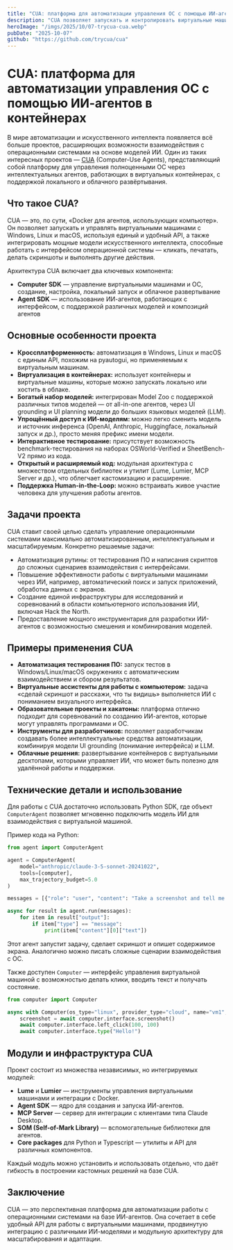 ```yaml
---
title: "CUA: платформа для автоматизации управления ОС с помощью ИИ-агентов в контейнерах"
description: "CUA позволяет запускать и контролировать виртуальные машины с Windows, Linux и macOS через единый API, создавать, тестировать и интегрировать ИИ агентов."
heroImage: "/imgs/2025/10/07-trycua-cua.webp"
pubDate: "2025-10-07"
github: "https://github.com/trycua/cua"
---
```


# CUA: платформа для автоматизации управления ОС с помощью ИИ-агентов в контейнерах

В мире автоматизации и искусственного интеллекта появляется всё больше проектов, расширяющих возможности взаимодействия с операционными системами на основе моделей ИИ. Один из таких интересных проектов — [CUA](https://github.com/trycua/cua) (Computer-Use Agents), представляющий собой платформу для управления полноценными ОС через интеллектуальных агентов, работающих в виртуальных контейнерах, с поддержкой локального и облачного развёртывания.


## Что такое CUA?

CUA — это, по сути, «Docker для агентов, использующих компьютер». Он позволяет запускать и управлять виртуальными машинами с Windows, Linux и macOS, используя единый и удобный API, а также интегрировать мощные модели искусственного интеллекта, способные работать с интерфейсом операционной системы — кликать, печатать, делать скриншоты и выполнять другие действия.

Архитектура CUA включает два ключевых компонента:

- **Computer SDK** — управление виртуальными машинами и ОС, создание, настройка, локальный запуск и облачное развертывание
- **Agent SDK** — использование ИИ-агентов, работающих с интерфейсом, с поддержкой различных моделей и композиций агентов


## Основные особенности проекта

- **Кроссплатформенность:** автоматизация в Windows, Linux и macOS с единым API, похожим на pyautogui, но применяемым к виртуальным машинам.
- **Виртуализация в контейнерах:** использует контейнеры и виртуальные машины, которые можно запускать локально или хостить в облаке.
- **Богатый набор моделей:** интегрирован Model Zoo с поддержкой различных типов моделей — от all-in-one агентов, через UI grounding и UI planning модели до больших языковых моделей (LLM).
- **Упрощённый доступ к ИИ-моделям:** можно легко сменить модель и источник инференса (OpenAI, Anthropic, Huggingface, локальный запуск и др.), просто меняя префикс имени модели.
- **Интерактивное тестирование:** присутствует возможность benchmark-тестирования на наборах OSWorld-Verified и SheetBench-V2 прямо из кода.
- **Открытый и расширяемый код:** модульная архитектура с множеством отдельных библиотек и утилит (Lume, Lumier, MCP Server и др.), что облегчает кастомизацию и расширение.
- **Поддержка Human-in-the-Loop:** можно встраивать живое участие человека для улучшения работы агентов.


## Задачи проекта

CUA ставит своей целью сделать управление операционными системами максимально автоматизированным, интеллектуальным и масштабируемым. Конкретно решаемые задачи:

- Автоматизация рутины: от тестирования ПО и написания скриптов до сложных сценариев взаимодействия с интерфейсами.
- Повышение эффективности работы с виртуальными машинами через ИИ, например, автоматический поиск и запуск приложений, обработка данных с экранов.
- Создание единой инфраструктуры для исследований и соревнований в области компьютерного использования ИИ, включая Hack the North.
- Предоставление мощного инструментария для разработки ИИ-агентов с возможностью смешения и комбинирования моделей.


## Примеры применения CUA

- **Автоматизация тестирования ПО:** запуск тестов в Windows/Linux/macOS окружениях с автоматическим взаимодействием и сбором результатов.
- **Виртуальные ассистенты для работы с компьютером:** задача «сделай скриншот и расскажи, что ты видишь» выполняется ИИ с пониманием визуального интерфейса.
- **Образовательные проекты и хакатоны:** платформа отлично подходит для соревнований по созданию ИИ-агентов, которые могут управлять программами и ОС.
- **Инструменты для разработчиков:** позволяет разработчикам создавать более интеллектуальные средства автоматизации, комбинируя модели UI grounding (понимание интерфейса) и LLM.
- **Облачные решения:** развертывание контейнеров с виртуальными десктопами, которыми управляет ИИ, что может быть полезно для удалённой работы и поддержки.


## Технические детали и использование

Для работы с CUA достаточно использовать Python SDK, где объект `ComputerAgent` позволяет мгновенно подключить модель ИИ для взаимодействия с виртуальной машиной.

Пример кода на Python:

```python
from agent import ComputerAgent

agent = ComputerAgent(
    model="anthropic/claude-3-5-sonnet-20241022",
    tools=[computer],
    max_trajectory_budget=5.0
)

messages = [{"role": "user", "content": "Take a screenshot and tell me what you see"}]

async for result in agent.run(messages):
    for item in result["output"]:
        if item["type"] == "message":
            print(item["content"][0]["text"])
```

Этот агент запустит задачу, сделает скриншот и опишет содержимое экрана. Аналогично можно писать сложные сценарии взаимодействия с ОС.

Также доступен `Computer` — интерфейс управления виртуальной машиной с возможностью делать клики, вводить текст и получать состояние.

```python
from computer import Computer

async with Computer(os_type="linux", provider_type="cloud", name="vm1", api_key="key") as computer:
    screenshot = await computer.interface.screenshot()
    await computer.interface.left_click(100, 100)
    await computer.interface.type("Hello!")
```


## Модули и инфраструктура CUA

Проект состоит из множества независимых, но интегрируемых модулей:

- **Lume** и **Lumier** — инструменты управления виртуальными машинами и интеграции с Docker.
- **Agent SDK** — ядро для создания и запуска ИИ-агентов.
- **MCP Server** — сервер для интеграции с клиентами типа Claude Desktop.
- **SOM (Self-of-Mark Library)** — вспомогательные библиотеки для агентов.
- **Core packages** для Python и Typescript — утилиты и API для различных компонентов.

Каждый модуль можно установить и использовать отдельно, что даёт гибкость в построении кастомных решений на базе CUA.


## Заключение

CUA — это перспективная платформа для автоматизации работы с операционными системами на базе ИИ-агентов. Она сочетает в себе удобный API для работы с виртуальными машинами, продвинутую интеграцию с различными ИИ-моделями и модульную архитектуру для масштабирования и адаптации. 